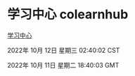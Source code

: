 # 学习中心 colearnhub
[学习中心](http://27.19.33.125:56308/colearnhub/)

2022年 10月 12日 星期三 02:40:02 CST

2022年 10月 11日 星期二 18:40:03 GMT
